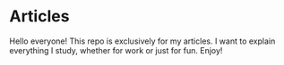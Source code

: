 # Articles

Hello everyone! This repo is exclusively for my articles. I want to explain everything I study, whether for work or just for fun. Enjoy!
